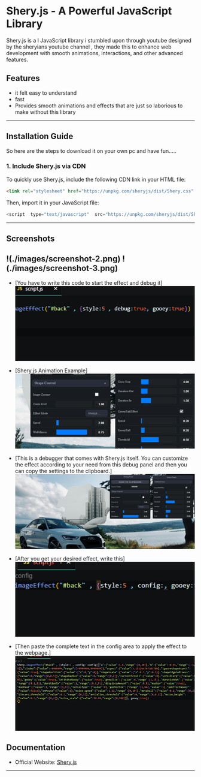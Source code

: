# Shery.js - A Powerful JavaScript Library

Shery.js is a l JavaScript library i stumbled upon through youtube designed by the sheryians youtube channel , they made this to enhance web development with smooth animations, interactions, and other advanced features.

## Features
- it felt easy to understand
- fast
- Provides smooth animations and effects that are just so 
laborious to make without this library

---

## Installation Guide
So here are the steps to download it on your own pc and have fun.....

### 1. Include Shery.js via CDN
To quickly use Shery.js, include the following CDN link in your HTML file:
```html just above your style.css file
<link rel="stylesheet" href="https://unpkg.com/sheryjs/dist/Shery.css" />
```

Then, import it in your JavaScript file:
```js just above body tag
<script  type="text/javascript"  src="https://unpkg.com/sheryjs/dist/Shery.js"></script> 
```

---

## Screenshots
!(./images/screenshot-2.png)
!(./images/screenshot-3.png)
---


* [You have to write this code to start the effect and debug it]  
  <img src="images/screenshot-1.png" alt="sc" style="width:500px; height:200px; object-fit:cover;">

* [Shery.js Animation Example]  
  <img src="images/screenshot-4.png" alt="sc" style="width:500px; height:200px; object-fit:cover;">

* [This is a debugger that comes with Shery.js itself. You can customize the effect according to your need from this debug panel and then you can copy the settings to the clipboard.]  
  <img src="images/screenshot-5.png" alt="sc" style="width:500px; height:200px; object-fit:cover;">

* [After you get your desired effect, write this]  
  <img src="images/screenshot-2.png" alt="sc" style="width:500px; height:200px; object-fit:cover;">

* [Then paste the complete text in the config area to apply the effect to the webpage.]  
  <img src="images/screenshot-3.png" alt="sc" style="width:500px; height:200px; object-fit:cover;">


## Documentation

- Official Website: [Shery.js]([https://sheryjs.com](https://www.npmjs.com/package/sheryjs))

---



